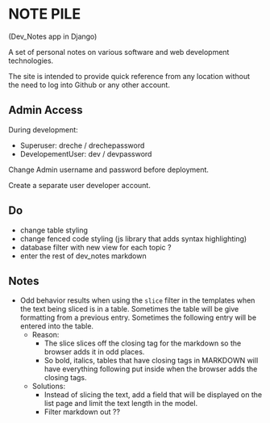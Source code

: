 # NOTE PILE

(Dev_Notes app in Django)

A set of personal notes on various software and web development technologies.

The site is intended to provide quick reference from any location without the need to log into Github or any other account.

## Admin Access

During development:

-   Superuser: dreche / drechepassword
-   DevelopementUser: dev / devpassword

Change Admin username and password before deployment.

Create a separate user developer account.

## Do

-   change table styling
-   change fenced code styling (js library that adds syntax highlighting)
-   database filter with new view for each topic ?
-   enter the rest of dev_notes markdown

## Notes

-   Odd behavior results when using the `slice` filter in the templates when the text being sliced is in a table. Sometimes the table will be give formatting from a previous entry. Sometimes the following entry will be entered into the table.
    -   Reason:
        -   The slice slices off the closing tag for the markdown so the browser adds it in odd places.
        -   So bold, italics, tables that have closing tags in MARKDOWN will have everything following put inside when the browser adds the closing tags.
    -   Solutions:
        -   Instead of slicing the text, add a field that will be displayed on the list page and limit the text length in the model.
        -   Filter markdown out ??
